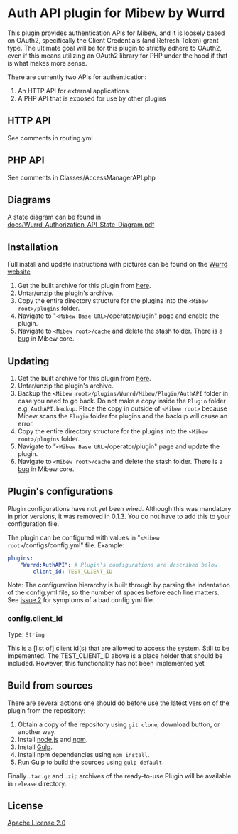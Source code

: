 # Auth API plugin for Mibew by Wurrd

This plugin provides authentication APIs for Mibew, and it is loosely based on OAuth2, specifically the Client Credentials (and Refresh Token) grant type. The ultimate goal will be for this plugin to strictly adhere to OAuth2, even if this means utilizing an OAuth2 library for PHP under the hood if that is what makes more sense. 

There are currently two APIs for authentication:

1. An HTTP API for external applications
2. A PHP API that is exposed for use by other plugins

## HTTP API

See comments in routing.yml

## PHP API 

See comments in Classes/AccessManagerAPI.php

## Diagrams

A state diagram can be found in [docs/Wurrd_Authorization_API_State_Diagram.pdf](https://github.com/alberto234/wurrd-auth-api-plugin/blob/master/docs/Wurrd_Authorization_API_State_Diagram.pdf)

## Installation
Full install and update instructions with pictures can be found on the [Wurrd website](http://wurrdapp.com/how-to-install-a-plugin-in-mibew/)

1. Get the built archive for this plugin from [here](http://wurrdapp.com/get-it-now).
1. Untar/unzip the plugin's archive.
1. Copy the entire directory structure for the plugins into the `<Mibew root>/plugins`  folder.
1. Navigate to "`<Mibew Base URL>`/operator/plugin" page and enable the plugin.
1. Navigate to `<Mibew root>/cache` and delete the stash folder. There is a [bug](https://github.com/Mibew/mibew/issues/143) in Mibew core.

## Updating

1. Get the built archive for this plugin from [here](http://wurrdapp.com/get-it-now).
1. Untar/unzip the plugin's archive.
1. Backup the `<Mibew root>/plugins/Wurrd/Mibew/Plugin/AuthAPI` folder in case you need to go back. Do not make a copy inside the `Plugin` folder e.g. `AuthAPI.backup`. Place the copy in outside of `<Mibew root>` because Mibew scans the `Plugin` folder for plugins and the backup will cause an error.
1. Copy the entire directory structure for the plugins into the `<Mibew root>/plugins`  folder.
1. Navigate to "`<Mibew Base URL>`/operator/plugin" page and update the plugin.
1. Navigate to `<Mibew root>/cache` and delete the stash folder. There is a [bug](https://github.com/Mibew/mibew/issues/143) in Mibew core.

## Plugin's configurations

Plugin configurations have not yet been wired. Although this was mandatory in prior versions, it was removed in 0.1.3. You do not have to add this to your configuration file. 

The plugin can be configured with values in "`<Mibew root>`/configs/config.yml" file. Example:
```yaml
plugins:
    "Wurrd:AuthAPI": # Plugin's configurations are described below
 		client_id: TEST_CLIENT_ID
```
Note: The configuration hierarchy is built through by parsing the indentation of the config.yml file, so the number of spaces before each line matters. See [issue 2](https://github.com/alberto234/wurrd-auth-api-plugin/issues/2) for symptoms of a bad config.yml file.

### config.client_id

Type: `String`

This is a [list of] client id(s) that are allowed to access the system. Still to be impemented.
The TEST_CLIENT_ID above is a place holder that should be included. However, this functionality has not been implemented yet


## Build from sources

There are several actions one should do before use the latest version of the plugin from the repository:

1. Obtain a copy of the repository using `git clone`, download button, or another way.
2. Install [node.js](http://nodejs.org/) and [npm](https://www.npmjs.org/).
3. Install [Gulp](http://gulpjs.com/).
4. Install npm dependencies using `npm install`.
5. Run Gulp to build the sources using `gulp default`.

Finally `.tar.gz` and `.zip` archives of the ready-to-use Plugin will be available in `release` directory.


## License

[Apache License 2.0](http://www.apache.org/licenses/LICENSE-2.0.html)

